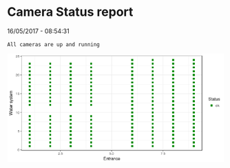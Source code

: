 Camera Status report
================
16/05/2017 - 08:54:31

    All cameras are up and running

![](camreport_files/figure-markdown_github/unnamed-chunk-2-1.png)
